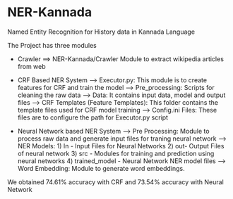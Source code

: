 # NER-Kannada
Named Entity Recognition for History data in Kannada Language

The Project has three modules

* Crawler  ==> NER-Kannada/Crawler
Module to extract wikipedia articles from web


* CRF Based NER System 
--> Executor.py: This module is to create features for CRF and train the model
--> Pre_processing: Scripts for cleaning the raw data
--> Data: It contains input data, model and output files
--> CRF Templates (Feature Templates): This folder contains the template files used for CRF model training
--> Config.ini Files: These files are to configure the path for Executor.py script

* Neural Network based NER System
--> Pre Processing: Module to process raw data and generate input files for traning neural network
--> NER Models: 1) In - Input Files for Neural Networks
                2) out- Output Files of neural network 
                3) src - Modules for training and prediction using neural networks
                4) trained_model - Neural Network NER model files
--> Word Embedding: Module to generate word embeddings.


We obtained 74.61% accuracy with CRF and 73.54% accuracy with Neural Network 

